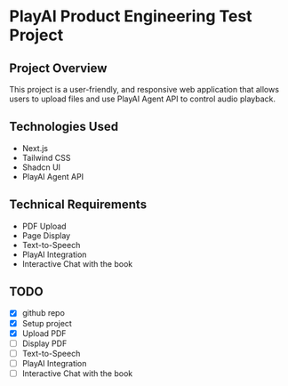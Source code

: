 # PlayAI Product Engineering Test Project

## Project Overview

This project is a user-friendly, and responsive web application that allows users to upload files and use PlayAI Agent API to control audio playback.

## Technologies Used

- Next.js
- Tailwind CSS
- Shadcn UI
- PlayAI Agent API

## Technical Requirements

- PDF Upload
- Page Display
- Text-to-Speech
- PlayAI Integration
- Interactive Chat with the book

## TODO

- [x] github repo
- [x] Setup project
- [x] Upload PDF
- [ ] Display PDF
- [ ] Text-to-Speech
- [ ] PlayAI Integration
- [ ] Interactive Chat with the book
